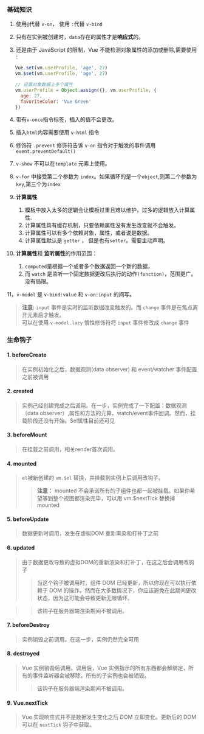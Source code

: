 
### 基础知识

1. 使用`@`代替 `v-on`， 使用 `:`代替 `v-bind`

2. 只有在实例被创建时，`data`存在的属性才是**响应式**的。

3. 还是由于 JavaScript 的限制，Vue 不能检测对象属性的添加或删除,需要使用 :
```JavaScript
   Vue.set(vm.userProfile, 'age', 27)
   vm.$set(vm.userProfile, 'age', 27)

   // 设置对象数据上多个属性
   vm.userProfile = Object.assign({}, vm.userProfile, {
     age: 27,
     favoriteColor: 'Vue Green'
   })
```

4. 带有`v-once`指令标签，插入的值不会更改。

5. 插入`html`内容需要使用 `v-html` 指令

6. 修饰符 `.prevent` 修饰符告诉 `v-on` 指令对于触发的事件调用 `event.preventDefault()`

7. `v-show` 不可以在`template` 元素上使用。

8. `v-for` 中接受第二个参数为 `index`。如果循环的是一个`object`,则第二个参数为`key`,第三个为`index`

9. **计算属性**

    1. 模板中放入太多的逻辑会让模板过重且难以维护，过多的逻辑放入计算属性.
    2. 计算属性具有缓存机制，只要依赖属性没有发生改变就不会触发。
    3. 计算属性可以有多个依赖对象，属性，或者说是数据。
    4. 计算属性默认是 `getter` ， 但是也有`setter`。需要主动声明。

10. **计算属性**和 **监听属性**的作用范围：
     1. `computed`是根据一个或者多个数据返回一个新的数据，
     2. 而 `watch` 是监听一个固定数据更改后执行的动作`(function)`，范围更广。
      没有局限。

11，`v-model` 是 `v-bind:value` 和 `v-on:input` 的间写。
> **注意:** `input` 事件是实时的监听数据改变触发的。而 `change` 事件是在焦点离开元素后才触发。<br/>
> 可以在使用 `v-model.lazy` 惰性修饰符将 `input` 事件修改成 `change` 事件


### 生命钩子

#### 1. beforeCreate
> 在实例初始化之后，数据观测(data observer) 和 event/watcher 事件配置之前被调用

#### 2. created
> 实例己经创建完成之后调用。在一步，实例完成了一下配置：数据观测（data observer）,属性和方法的元算，watch/event事件回调。然而，挂载阶段还没有开始。$el属性目前还可见

#### 3. beforeMount
> 在挂载之前调用，相关render首次调用。

#### 4. mounted
> `el`被新创建的 `vm.$el` 替换，并挂载到实例上后调用改钩子。
>> **注意：** mounted 不会承诺所有的子组件也都一起被挂载。如果你希望等到整个视图都渲染完毕，可以用 vm.$nextTick 替换掉 mounted

#### 5. beforeUpdate
> 数据更新时调用，发生在虚拟DOM 重新熏染和打补丁之前

#### 6. updated
> 由于数据更改导致的虚拟DOM的重新渲染和打补丁，在这之后会调用改钩子
>> 当这个钩子被调用时，组件 DOM 已经更新，所以你现在可以执行依赖于 DOM 的操作。然而在大多数情况下，你应该避免在此期间更改状态，因为这可能会导致更新无限循环。

>> 该钩子在服务器端渲染期间不被调用。

#### 7. beforeDestroy
> 实例销毁之前调用。在这一步，实例仍然完全可用

#### 8. destroyed
> Vue 实例销毁后调用。调用后，Vue 实例指示的所有东西都会解绑定，所有的事件监听器会被移除，所有的子实例也会被销毁。
>> 该钩子在服务器端渲染期间不被调用。


#### 9. Vue.nextTick
> Vue 实现响应式并不是数据发生变化之后 DOM 立即变化。更新后的 DOM 可以在 `nextTick` 钩子中获取。

